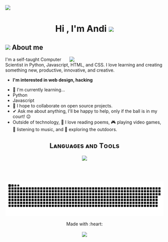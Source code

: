 <!--banener-->
![](https://github.com/halfrost/halfrost/blob/master/icons/header_.png)

<!--saludo-->
<h1 align="center"><b>Hi , I'm Andi </b><img src="https://media.giphy.com/media/hvRJCLFzcasrR4ia7z/giphy.gif" width="35"></h1>

## <img src = "https://i.giphy.com/media/v1.Y2lkPTc5MGI3NjExaWEyODhwenViZmx4ZnBzb3NxZGcxem02ZDJtdDlvMGhycTNkZm53NSZlcD12MV9pbnRlcm5hbF9naWZfYnlfaWQmY3Q9cw/eZBJ45h3X2ti2vM6Do/giphy.gif" width = 50px> About me

<img align="right" src="https://i.giphy.com/media/v1.Y2lkPTc5MGI3NjExdHY5OWg4dTMwOGl1aHptd2psZ3Z1N2lmazVyeXNqdGF6dGZhZzF4MCZlcD12MV9pbnRlcm5hbF9naWZfYnlfaWQmY3Q9cw/IOaLEhOlGiuwDRqgul/giphy.gif" width = 300px>

I'm a self-taught Computer Scientist in Python, Javascript, HTML, and CSS. I love learning and creating something new, productive, innovative, and creative.
* **I'm interested in web design, hacking**
- 🌱 I'm currently learning...
- Python
- Javascript
- 👯 I hope to collaborate on open source projects.
- ✔ Ask me about anything, I'll be happy to help, only if the ball is in my court! 😉<br>
- Outside of technology, 📖 I love reading poems, 🎮 playing video games, 🎵 listening to music, and 🌴 exploring the outdoors.


<!--Languages and Tools Section-->       
<h2 align="center">Lᴀɴɢᴜᴀɢᴇs ᴀɴᴅ Tᴏᴏʟs</h2> 
<p align="center">
<img width="500px"  src="https://skillicons.dev/icons?i=py,js,html,css,vscode,linux&perline=10"  />
</p>
<br />

</div>
  <br>
  <p align="center">
  <img src="https://raw.githubusercontent.com/jaypavasiya/jaypavasiya/output/github-contribution-grid-snake-dark.svg" alt="snake"></center>
</p>
</div>

<p align="center">
  Made with :heart: 
  <br />
  <br />
  <img src="https://media.giphy.com/media/jpVnC65DmYeyRL4LHS/giphy.gif" width="20%">
</p>
